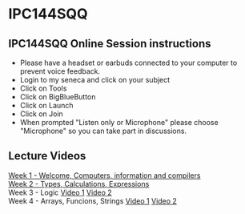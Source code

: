 # IPC144SQQ

## IPC144SQQ Online Session instructions

- Please have a headset or earbuds connected to your computer to prevent voice feedback. <br />
- Login to my seneca and click on your subject <br />
- Click on Tools <br />
- Click on BigBlueButton <br />
- Click on Launch <br />
- Click on Join <br />
- When prompted "Listen only or Microphone" please choose "Microphone" so you can take part in discussions. <br />


## Lecture Videos
[Week 1 - Welcome, Computers, information and compilers](https://www.youtube.com/watch?v=81jp_4qNX1w) <br />
[Week 2 - Types, Calculations, Expressions](https://www.youtube.com/watch?v=-R1qzFXkGSo) <br />
Week 3 - Logic [Video 1](https://www.youtube.com/watch?v=o0MC3PBuxaw) [Video 2](https://www.youtube.com/watch?v=CvEy9QCcQU4) <br />
Week 4 - Arrays, Funcions, Strings [Video 1](https://www.youtube.com/watch?v=y2e8Vr-fHcQ) [Video 2](https://www.youtube.com/watch?v=rp8vXIrwVNg) <br />
